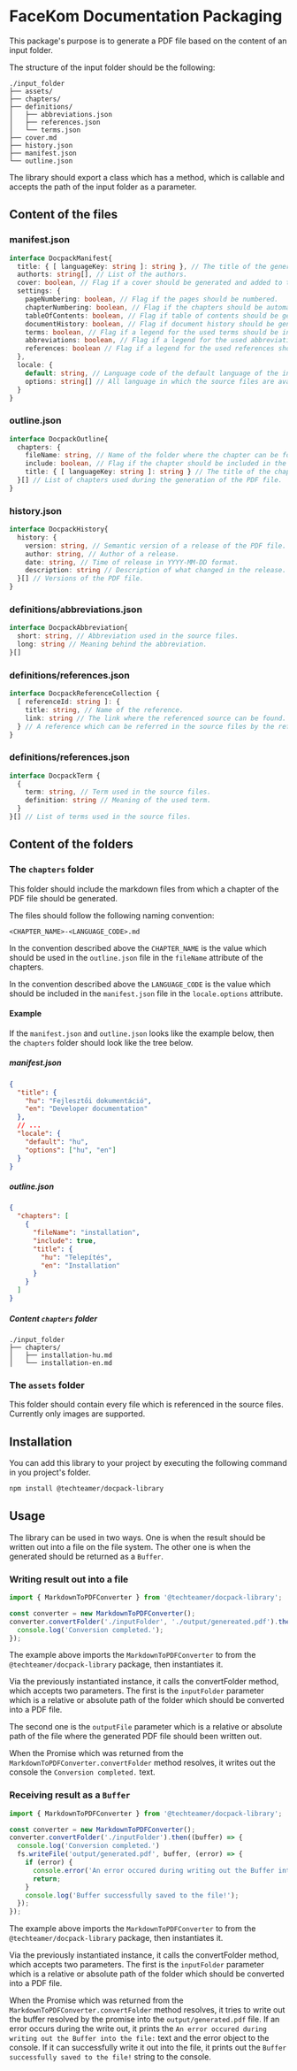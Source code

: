FaceKom Documentation Packaging
===============================
This package's purpose is to generate a PDF file based on the content of an input folder.

The structure of the input folder should be the following:
```
./input_folder
├── assets/
├── chapters/
├── definitions/
│   ├── abbreviations.json
│   ├── references.json
│   └── terms.json
├── cover.md
├── history.json
├── manifest.json
└── outline.json
```

The library should export a class which has a method, which is callable and accepts the path of the input folder as a parameter.

## Content of the files
### manifest.json
```ts
interface DocpackManifest{
  title: { [ languageKey: string ]: string }, // The title of the generated PDF in different languages.
  authorts: string[], // List of the authors.
  cover: boolean, // Flag if a cover should be generated and added to the beginning of the generated PDF file.
  settings: {
    pageNumbering: boolean, // Flag if the pages should be numbered.
    chapterNumbering: boolean, // Flag if the chapters should be automatically numbered.
    tableOfContents: boolean, // Flag if table of contents should be generated to the beginning of the generated PDF file. It should be right after the cover page or the document history if it is included in the generated PDF file.
    documentHistory: boolean, // Flag if document history should be generated to the beginning of the generated PDF file. It should be right after the cover page.
    terms: boolean, // Flag if a legend for the used terms should be included in the generated PDF file. If it should be included, it have to be generated based on the `definitions/terms.json` file.
    abbreviations: boolean, // Flag if a legend for the used abbreviations should be included in the generated PDF file. If it should be included, it have to be generated based on the `definitions/abbreviations.json` file.
    references: boolean // Flag if a legend for the used references should be included in the generated PDF file. If it should be included, it have to be generated based on the `definitions/references.json` file.
  },
  locale: {
    default: string, // Language code of the default language of the input files.
    options: string[] // All language in which the source files are available and the PDFs will be generated.
  }
}
```

### outline.json
```ts
interface DocpackOutline{
  chapters: {
    fileName: string, // Name of the folder where the chapter can be found.
    include: boolean, // Flag if the chapter should be included in the generated PDF file or not.
    title: { [ languageKey: string ]: string } // The title of the chapter in different languages.
  }[] // List of chapters used during the generation of the PDF file.
}
```

### history.json
```ts
interface DocpackHistory{
  history: {
    version: string, // Semantic version of a release of the PDF file.
    author: string, // Author of a release.
    date: string, // Time of release in YYYY-MM-DD format.
    description: string // Description of what changed in the release.
  }[] // Versions of the PDF file.
}
```

### definitions/abbreviations.json
```ts
interface DocpackAbbreviation{
  short: string, // Abbreviation used in the source files.
  long: string // Meaning behind the abbreviation.
}[]
```

### definitions/references.json
```ts
interface DocpackReferenceCollection {
  [ referenceId: string ]: {
    title: string, // Name of the reference.
    link: string // The link where the referenced source can be found.
  } // A reference which can be referred in the source files by the referenceId.
}
```

### definitions/references.json
```ts
interface DocpackTerm {
  {
    term: string, // Term used in the source files.
    definition: string // Meaning of the used term.
  }
}[] // List of terms used in the source files.
```

## Content of the folders
### The `chapters` folder
This folder should include the markdown files from which a chapter of the PDF file should be generated.

The files should follow the following naming convention:
```
<CHAPTER_NAME>-<LANGUAGE_CODE>.md
```

In the convention described above the `CHAPTER_NAME` is the value which should be used in the `outline.json` file in the `fileName` attribute of the chapters.

In the convention described above the `LANGUAGE_CODE` is the value which should be included in the `manifest.json` file in the `locale.options` attribute.

#### Example
If the `manifest.json` and `outline.json` looks like the example below, then the `chapters` folder should look like the tree below.

##### manifest.json
```json
{
  "title": {
    "hu": "Fejlesztői dokumentáció",
    "en": "Developer documentation"
  },
  // ...
  "locale": {
    "default": "hu",
    "options": ["hu", "en"]
  }
}
```

##### outline.json
```json
{
  "chapters": [
    {
      "fileName": "installation",
      "include": true,
      "title": {
        "hu": "Telepítés",
        "en": "Installation"
      }
    }
  ]
}
```

##### Content `chapters` folder
```
./input_folder
├── chapters/
│   ├── installation-hu.md
│   └── installation-en.md
```

### The `assets` folder
This folder should contain every file which is referenced in the source files. Currently only images are supported.

## Installation
You can add this library to your project by executing the following command in you project's folder.
```bash
npm install @techteamer/docpack-library
```

## Usage
The library can be used in two ways. One is when the result should be written out into a file on the file system. The other one is when the generated should be returned as a `Buffer`.

### Writing result out into a file
```ts
import { MarkdownToPDFConverter } from '@techteamer/docpack-library';

const converter = new MarkdownToPDFConverter();
converter.convertFolder('./inputFolder', './output/genereated.pdf').then(() => {
  console.log('Conversion completed.');
});
```

The example above imports the `MarkdownToPDFConverter` to from the `@techteamer/docpack-library` package, then instantiates it.

Via the previously instantiated instance, it calls the convertFolder method, which accepts two parameters. The first is the `inputFolder` parameter which is a relative or absolute path of the folder which should be converted into a PDF file.

The second one is the `outputFile` parameter which is a relative or absolute path of the file where the generated PDF file should been written out.

When the Promise which was returned from the `MarkdownToPDFConverter.convertFolder` method resolves, it writes out the console the `Conversion completed.` text.

### Receiving result as a `Buffer`
```ts
import { MarkdownToPDFConverter } from '@techteamer/docpack-library';

const converter = new MarkdownToPDFConverter();
converter.convertFolder('./inputFolder').then((buffer) => {
  console.log('Conversion completed.')
  fs.writeFile('output/generated.pdf', buffer, (error) => {
    if (error) {
      console.error('An error occured during writing out the Buffer into the file:', error);
      return;
    }
    console.log('Buffer successfully saved to the file!');
  });
});
```

The example above imports the `MarkdownToPDFConverter` to from the `@techteamer/docpack-library` package, then instantiates it.

Via the previously instantiated instance, it calls the convertFolder method, which accepts two parameters. The first is the `inputFolder` parameter which is a relative or absolute path of the folder which should be converted into a PDF file.

When the Promise which was returned from the `MarkdownToPDFConverter.convertFolder` method resolves, it tries to write out the buffer resolved by the promise into the `output/generated.pdf` file. If an error occurs during the write out, it prints the `An error occured during writing out the Buffer into the file:` text and the error object to the console. If it can successfully write it out into the file, it prints out the `Buffer successfully saved to the file!` string to the console.
